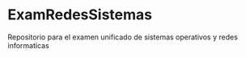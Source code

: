 ExamRedesSistemas
=================

Repositorio para el examen unificado de sistemas operativos y redes informaticas
